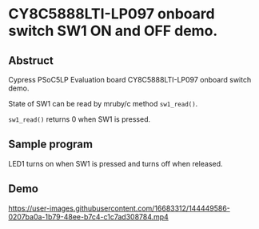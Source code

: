 # CY8C5888LTI-LP097 onboard switch SW1 ON and OFF demo.

## Abstruct

Cypress PSoC5LP Evaluation board CY8C5888LTI-LP097 onboard switch demo.

State of SW1 can be read by mruby/c method `sw1_read()`.

`sw1_read()` returns 0 when SW1 is pressed.


## Sample program

LED1 turns on when SW1 is pressed and turns off when released. 


## Demo

https://user-images.githubusercontent.com/16683312/144449586-0207ba0a-1b79-48ee-b7c4-c1c7ad308784.mp4
